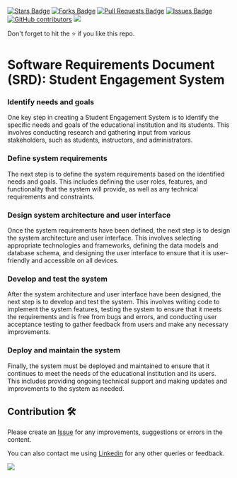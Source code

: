 <a href="https://github.com/drshahizan/software-engineering/stargazers"><img src="https://img.shields.io/github/stars/drshahizan/software-engineering" alt="Stars Badge"/></a>
<a href="https://github.com/drshahizan/software-engineering/network/members"><img src="https://img.shields.io/github/forks/drshahizan/software-engineering" alt="Forks Badge"/></a>
<a href="https://github.com/drshahizan/software-engineering/pulls"><img src="https://img.shields.io/github/issues-pr/drshahizan/software-engineering" alt="Pull Requests Badge"/></a>
<a href="https://github.com/drshahizan/software-engineering"><img src="https://img.shields.io/github/issues/drshahizan/software-engineering" alt="Issues Badge"/></a>
<a href="https://github.com/drshahizan/software-engineering/graphs/contributors"><img alt="GitHub contributors" src="https://img.shields.io/github/contributors/drshahizan/software-engineering?color=2b9348"></a>
![](https://visitor-badge.glitch.me/badge?page_id=drshahizan/software-engineering)

Don't forget to hit the :star: if you like this repo.

# Software Requirements Document (SRD): Student Engagement System
### Identify needs and goals
One key step in creating a Student Engagement System is to identify the specific needs and goals of the educational institution and its students. This involves conducting research and gathering input from various stakeholders, such as students, instructors, and administrators.
### Define system requirements
The next step is to define the system requirements based on the identified needs and goals. This includes defining the user roles, features, and functionality that the system will provide, as well as any technical requirements and constraints.
### Design system architecture and user interface
Once the system requirements have been defined, the next step is to design the system architecture and user interface. This involves selecting appropriate technologies and frameworks, defining the data models and database schema, and designing the user interface to ensure that it is user-friendly and accessible on all devices.
### Develop and test the system
After the system architecture and user interface have been designed, the next step is to develop and test the system. This involves writing code to implement the system features, testing the system to ensure that it meets the requirements and is free from bugs and errors, and conducting user acceptance testing to gather feedback from users and make any necessary improvements.
### Deploy and maintain the system
Finally, the system must be deployed and maintained to ensure that it continues to meet the needs of the educational institution and its users. This includes providing ongoing technical support and making updates and improvements to the system as needed.

## Contribution 🛠️
Please create an [Issue](https://github.com/drshahizan/software-engineering/issues) for any improvements, suggestions or errors in the content.

You can also contact me using [Linkedin](https://www.linkedin.com/in/drshahizan/) for any other queries or feedback.

![](https://visitor-badge.glitch.me/badge?page_id=drshahizan)




